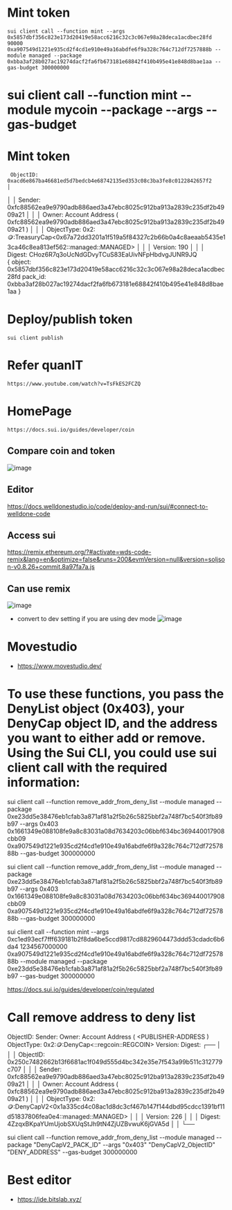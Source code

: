 # Mint token
```
sui client call --function mint --args 0x5857dbf356c823e173d20419e58acc6216c32c3c067e98a28deca1acdbec28fd 90000 0xa907549d1221e935cd2f4cd1e910e49a16abdfe6f9a328c764c712df7257888b --module managed --package 0xbba3af28b027ac19274dacf2fa6fb673181e68842f410b495e41e848d8bae1aa --gas-budget 300000000
```
# sui client call --function mint --module mycoin --package <PACKAGE-ID> --args <TREASURY-CAP-ID> <COIN-AMOUNT> <RECIPIENT-ADDRESS> --gas-budget <GAS-AMOUNT>
# Mint token
     ObjectID: 0xacd6e867ba46681ed5d7bedcb4e68742135ed353c08c3ba3fe8c0122842657f2                                                        │
│  │ Sender: 0xfc88562ea9e9790adb886aed3a47ebc8025c912ba913a2839c235df2b4909a21                                                          │
│  │ Owner: Account Address ( 0xfc88562ea9e9790adb886aed3a47ebc8025c912ba913a2839c235df2b4909a21 )                                       │
│  │ ObjectType: 0x2::coin::TreasuryCap<0x67a72dd3201a1f519a5f84327c2b66b0a4c8aeaab5435e13ca46c8ea813ef562::managed::MANAGED>            │
│  │ Version: 190                                                                                                                        │
│  │ Digest: CHoz6R7q3oUcNdGDvyTCuS83EaUivNFpHbdvgJUNR9JQ          
    {
        object: 0x5857dbf356c823e173d20419e58acc6216c32c3c067e98a28deca1acdbec28fd
        pack_id: 0xbba3af28b027ac19274dacf2fa6fb673181e68842f410b495e41e848d8bae1aa
    }

# Deploy/publish token
```
sui client publish
```

# Refer quanIT
```
https://www.youtube.com/watch?v=TsFkES2FCZQ
```

# HomePage
```
https://docs.sui.io/guides/developer/coin
```

## Compare coin and token
![image](https://github.com/user-attachments/assets/7ccb50c0-85bf-4c50-add7-90927ceffa1a)

## Editor
https://docs.welldonestudio.io/code/deploy-and-run/sui/#connect-to-welldone-code

## Access sui
https://remix.ethereum.org/?#activate=wds-code-remix&lang=en&optimize=false&runs=200&evmVersion=null&version=soljson-v0.8.26+commit.8a97fa7a.js

## Can use remix
![image](https://github.com/user-attachments/assets/9c0afab5-1b2b-4386-8168-713ac3bbc4d8)

- convert to dev setting if you are using dev mode
![image](https://github.com/user-attachments/assets/57b8d64e-a057-4ae2-8561-0522009dbf76)

# Movestudio
- https://www.movestudio.dev/


# To use these functions, you pass the DenyList object (0x403), your DenyCap object ID, and the address you want to either add or remove. Using the Sui CLI, you could use sui client call with the required information:

sui client call --function remove_addr_from_deny_list --module managed --package 0xe23dd5e38476eb1cfab3a871af81a2f5b26c5825bbf2a748f7bc540f3fb89b97 --args 0x403 0x1661349e088108fe9a8c83031a08d7634203c06bbf634bc369440017908cbb09 0xa907549d1221e935cd2f4cd1e910e49a16abdfe6f9a328c764c712df7257888b --gas-budget 300000000

sui client call --function remove_addr_from_deny_list --module managed --package 0xe23dd5e38476eb1cfab3a871af81a2f5b26c5825bbf2a748f7bc540f3fb89b97 --args 0x403 0x1661349e088108fe9a8c83031a08d7634203c06bbf634bc369440017908cbb09 0xa907549d1221e935cd2f4cd1e910e49a16abdfe6f9a328c764c712df7257888b --gas-budget 300000000

sui client call --function mint --args 0xc1ed93ecf7fff639181b2f8da6be5ccd9817cd8829604473ddd53cdadc6b6da4 1234567000000 0xa907549d1221e935cd2f4cd1e910e49a16abdfe6f9a328c764c712df7257888b --module managed --package 0xe23dd5e38476eb1cfab3a871af81a2f5b26c5825bbf2a748f7bc540f3fb89b97 --gas-budget 300000000

https://docs.sui.io/guides/developer/coin/regulated



# Call remove address to deny list

 ObjectID: <OBJECT-ID>
   Sender: <SENDER-ADDR>
   Owner: Account Address ( <PUBLISHER-ADDRESS )
   ObjectType: 0x2::coin::DenyCap<<PACKAGE-ID>::regcoin::REGCOIN>
   Version: <VERSION-NUMBER>
   Digest: <DIGEST-HASH>
┌──                                                                                                                                   │
│  │ ObjectID: 0x250c7482662b13f6681ac1f049d555d4bc342e35e7f543a99b511c312779c707                                                        │
│  │ Sender: 0xfc88562ea9e9790adb886aed3a47ebc8025c912ba913a2839c235df2b4909a21                                                          │
│  │ Owner: Account Address ( 0xfc88562ea9e9790adb886aed3a47ebc8025c912ba913a2839c235df2b4909a21 )                                       │
│  │ ObjectType: 0x2::coin::DenyCapV2<0x1a335cd4c08ac1d8dc3cf467b147f144dbd95cdcc1391bf11d51837806fea0e4::managed::MANAGED>              │
│  │ Version: 226                                                                                                                        │
│  │ Digest: 4ZzqxBKpaYUmUjobSXUqStJh9tN4ZjUZBvwuK6jGVA5d                                                                                │
│  └──                                                 

sui client call --function remove_addr_from_deny_list --module managed --package "DenyCapV2_PACK_ID" --args "0x403" "DenyCapV2_ObjectID" "DENY_ADDRESS" --gas-budget 300000000

# Best editor
- https://ide.bitslab.xyz/